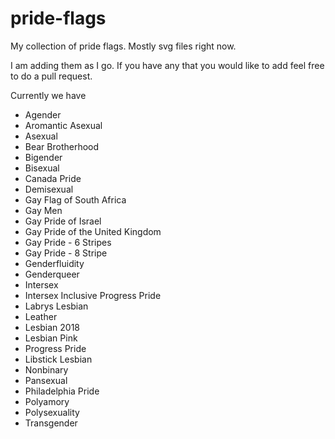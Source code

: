 # pride-flags
My collection of pride flags. Mostly svg files right now.

I am adding them as I go. If you have any that you would like to add feel free to do a pull request.

Currently we have

* Agender
* Aromantic Asexual
* Asexual
* Bear Brotherhood
* Bigender
* Bisexual
* Canada Pride
* Demisexual
* Gay Flag of South Africa
* Gay Men
* Gay Pride of Israel
* Gay Pride of the United Kingdom
* Gay Pride - 6 Stripes
* Gay Pride - 8 Stripe
* Genderfluidity
* Genderqueer
* Intersex
* Intersex Inclusive Progress Pride
* Labrys Lesbian
* Leather
* Lesbian 2018
* Lesbian Pink
* Progress Pride
* Libstick Lesbian
* Nonbinary
* Pansexual
* Philadelphia Pride
* Polyamory
* Polysexuality
* Transgender
